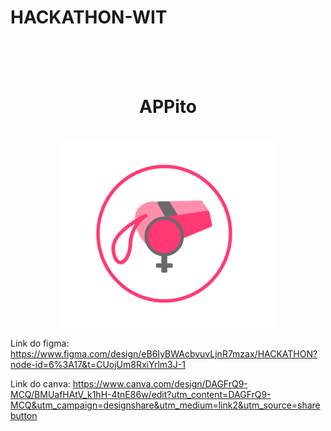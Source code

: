 # HACKATHON-WIT

<div align="center">
  <br/>
  <br/>
  <br/>
    <div>
      <h1>APPito</h1>
    </div>
    <br/>
    <img src="https://github.com/annacarolinaf/HACKATHON-WIT/blob/main/APITO%203.png" width="350" height="300"/>
</div>



Link do figma:  https://www.figma.com/design/eB6IyBWAcbvuvLjnR7mzax/HACKATHON?node-id=6%3A17&t=CUojUm8RxiYrlm3J-1

Link do canva: https://www.canva.com/design/DAGFrQ9-MCQ/BMUafHAtV_k1hH-4tnE86w/edit?utm_content=DAGFrQ9-MCQ&utm_campaign=designshare&utm_medium=link2&utm_source=sharebutton
